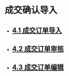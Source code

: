 # 成交确认导入

* ## [4.1 成交订单导入](/4/41-cheng-jiao-que-quan-dan-que-ren.md)
* ## [4.2 成交订单审核](/4/42-cheng-jiao-ding-dan-shen-he.md)
* ## [4.3 成交订单编辑](/4/43-cheng-jiao-ding-dan-bian-ji.md)






